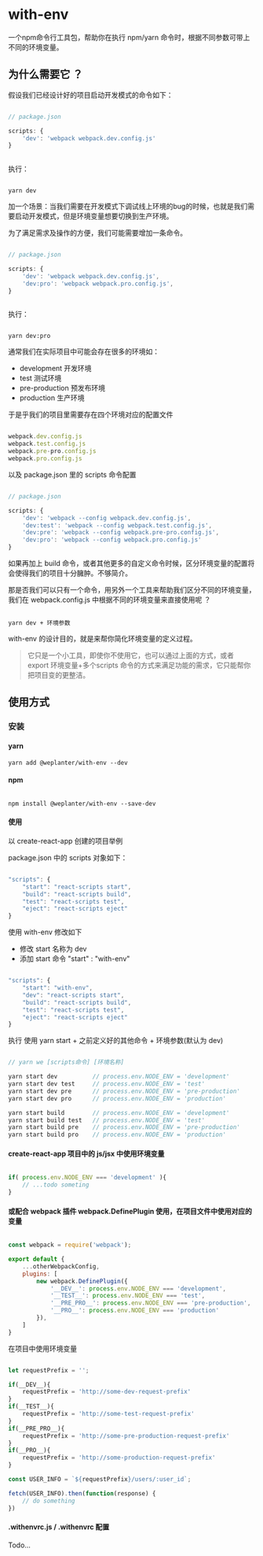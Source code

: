 # with-env
一个npm命令行工具包，帮助你在执行 npm/yarn 命令时，根据不同参数可带上不同的环境变量。

## 为什么需要它 ？
假设我们已经设计好的项目启动开发模式的命令如下：

```javascript

// package.json

scripts: {
    'dev': 'webpack webpack.dev.config.js'
}
    
```

执行：

```shell

yarn dev

```

加一个场景：当我们需要在开发模式下调试线上环境的bug的时候，也就是我们需要启动开发模式，但是环境变量想要切换到生产环境。

为了满足需求及操作的方便，我们可能需要增加一条命令。

```javascript

// package.json

scripts: {
    'dev': 'webpack webpack.dev.config.js',
    'dev:pro': 'webpack webpack.pro.config.js',
}
    
```

执行：

```shell

yarn dev:pro

```

通常我们在实际项目中可能会存在很多的环境如：
* development     开发环境
* test            测试环境
* pre-production  预发布环境
* production      生产环境


于是乎我们的项目里需要存在四个环境对应的配置文件

```javascript

webpack.dev.config.js
webpack.test.config.js
webpack.pre-pro.config.js
webpack.pro.config.js

```

以及 package.json 里的 scripts 命令配置

```javascript

// package.json

scripts: {
    'dev': 'webpack --config webpack.dev.config.js',
    'dev:test': 'webpack --config webpack.test.config.js',
    'dev:pre': 'webpack --config webpack.pre-pro.config.js',
    'dev:pro': 'webpack --config webpack.pro.config.js'
}

```
如果再加上 build 命令，或者其他更多的自定义命令时候，区分环境变量的配置将会使得我们的项目十分臃肿。不够简介。

那是否我们可以只有一个命令，用另外一个工具来帮助我们区分不同的环境变量，我们在 webpack.config.js 中根据不同的环境变量来直接使用呢 ？

```shell

yarn dev + 环境参数

```

with-env 的设计目的，就是来帮你简化环境变量的定义过程。
> 它只是一个小工具，即使你不使用它，也可以通过上面的方式，或者 export 环境变量+多个scripts 命令的方式来满足功能的需求，它只能帮你把项目变的更整洁。


## 使用方式

### 安装

#### yarn

```shell
yarn add @weplanter/with-env --dev
```

#### npm

```shell

npm install @weplanter/with-env --save-dev
```

#### 使用

以 create-react-app 创建的项目举例

package.json 中的 scripts 对象如下：

```javascript

"scripts": {
    "start": "react-scripts start",
    "build": "react-scripts build",
    "test": "react-scripts test",
    "eject": "react-scripts eject"
}

```

使用 with-env 修改如下
* 修改 start 名称为 dev
* 添加 start 命令 "start" : "with-env"

```javascript

"scripts": {
    "start": "with-env",
    "dev": "react-scripts start",
    "build": "react-scripts build",
    "test": "react-scripts test",
    "eject": "react-scripts eject"
}

```

执行
使用 yarn start + 之前定义好的其他命令 + 环境参数(默认为 dev)

```javascript

// yarn we [scripts命令] [环境名称]

yarn start dev          // process.env.NODE_ENV = 'development'
yarn start dev test     // process.env.NODE_ENV = 'test'
yarn start dev pre      // process.env.NODE_ENV = 'pre-production'
yarn start dev pro      // process.env.NODE_ENV = 'production'

yarn start build        // process.env.NODE_ENV = 'development'
yarn start build test   // process.env.NODE_ENV = 'test'
yarn start build pre    // process.env.NODE_ENV = 'pre-production'
yarn start build pro    // process.env.NODE_ENV = 'production'

```

#### create-react-app 项目中的 js/jsx 中使用环境变量

```javascript

if( process.env.NODE_ENV === 'development' ){
    // ...todo someting
}

```

#### 或配合 webpack 插件 webpack.DefinePlugin 使用，在项目文件中使用对应的变量

```javascript

const webpack = require('webpack');

export default {
    ...otherWebpackConfig,
    plugins: [
        new webpack.DefinePlugin({
            '__DEV__': process.env.NODE_ENV === 'development',
            '__TEST__': process.env.NODE_ENV === 'test',
            '__PRE_PRO__': process.env.NODE_ENV === 'pre-production',
            '__PRO__': process.env.NODE_ENV === 'production'
        }),
    ] 
}

```

在项目中使用环境变量

```javascript

let requestPrefix = '';

if(__DEV__){
    requestPrefix = 'http://some-dev-request-prefix'
}
if(__TEST__){
    requestPrefix = 'http://some-test-request-prefix'
}
if(__PRE_PRO__){
    requestPrefix = 'http://some-pre-production-request-prefix'
}
if(__PRO__){
    requestPrefix = 'http://some-production-request-prefix'
}

const USER_INFO = `${requestPrefix}/users/:user_id`;

fetch(USER_INFO).then(function(response) {
    // do something
})

```


#### .withenvrc.js / .withenvrc 配置

Todo...

